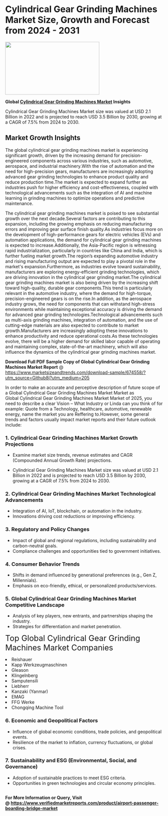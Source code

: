 <H1>Cylindrical Gear Grinding Machines Market Size, Growth and Forecast from 2024 - 2031</H1><img class="aligncenter size-medium wp-image-584254" src="https://thirdeyenews.in/wp-content/uploads/2024/09/Global-Market-Research-300x168.jpeg" alt="" width="300" height="168" /><p><strong>Global&nbsp;<a href="https://www.marketsizeandtrends.com/download-sample/674558/?utm_source=Github8j?utm_medium=205">Cylindrical Gear Grinding Machines Market</a> Insights</strong></p><p>Cylindrical Gear Grinding Machines Market size was valued at USD 2.1 Billion in 2022 and is projected to reach USD 3.5 Billion by 2030, growing at a CAGR of 7.5% from 2024 to 2030.</p><p><h2>Market Growth Insights</h2> <p>The global cylindrical gear grinding machines market is experiencing significant growth, driven by the increasing demand for precision-engineered components across various industries, such as automotive, aerospace, and industrial machinery.With the rise of automation and the need for high-precision gears, manufacturers are increasingly adopting advanced gear grinding technologies to enhance product quality and reduce production time.The market is expected to expand further as industries push for higher efficiency and cost-effectiveness, coupled with technological advancements such as the integration of AI and machine learning in grinding machines to optimize operations and predictive maintenance.</p> <p>The cylindrical gear grinding machines market is poised to see substantial growth over the next decade.Several factors are contributing to this expansion, including the growing emphasis on reducing manufacturing errors and improving gear surface finish quality.As industries focus more on the development of high-performance gears for electric vehicles (EVs) and automation applications, the demand for cylindrical gear grinding machines is expected to increase.Additionally, the Asia-Pacific region is witnessing rapid industrialization, particularly in countries like China and India, which is further fueling market growth.The region’s expanding automotive industry and rising manufacturing output are expected to play a pivotal role in the market's expansion.Furthermore, as industries evolve toward sustainability, manufacturers are exploring energy-efficient grinding technologies, which are driving innovation in the cylindrical gear grinding market.The cylindrical gear grinding machines market is also being driven by the increasing shift toward high-quality, durable gear components.This trend is particularly relevant in the automotive industry, where the demand for high-torque, precision-engineered gears is on the rise.In addition, as the aerospace industry grows, the need for components that can withstand high-stress environments while maintaining exceptional accuracy is driving the demand for advanced gear grinding technologies.Technological advancements such as multi-axis grinding machines, integration of automation, and the use of cutting-edge materials are also expected to contribute to market growth.Manufacturers are increasingly adopting these innovations to enhance productivity and reduce operational costs.As these technologies evolve, there will be a higher demand for skilled labor capable of operating and maintaining complex, state-of-the-art machinery, which will also influence the dynamics of the cylindrical gear grinding machines market.<p><span class=""><strong>Download Full PDF Sample Copy of Global Cylindrical Gear Grinding Machines Market Report</strong> @ <a href="https://www.marketsizeandtrends.com/download-sample/674558/?utm_source=Github8j?utm_medium=205" target="_blank">https://www.marketsizeandtrends.com/download-sample/674558/?utm_source=Github8j?utm_medium=205</a></span></p><p>In order to make an accurate and perceptive description of future scope of a Global&nbsp;Cylindrical Gear Grinding Machines Market Market as Global&nbsp;Cylindrical Gear Grinding Machines Market Market of 2025, you need to describe a clear Vision &ndash; What Industry or Linda can you think of for example: Quote from a Technology, healthcare, automotive, renewable energy, name the market you are Reffering to.However, some general trends and factors usually impact market reports and their future outlook include:</p><h3>1.&nbsp;<strong>Cylindrical Gear Grinding Machines Market Growth Projections</strong></h3><ul><li>Examine market size trends, revenue estimates and CAGR (Compounded Annual Growth Rate) projections.</li><li><p>Cylindrical Gear Grinding Machines Market size was valued at USD 2.1 Billion in 2022 and is projected to reach USD 3.5 Billion by 2030, growing at a CAGR of 7.5% from 2024 to 2030.</p></li></ul><h3>2.&nbsp;<strong>Cylindrical Gear Grinding Machines Market Technological Advancements</strong></h3><ul><li>Integration of AI, IoT, blockchain, or automation in the industry.</li><li>Innovations driving cost reductions or improving efficiency.</li></ul><h3>3.&nbsp;<strong>Regulatory and Policy Changes</strong></h3><ul><li>Impact of global and regional regulations, including sustainability and carbon-neutral goals.</li><li>Compliance challenges and opportunities tied to government initiatives.</li></ul><h3>4.&nbsp;<strong>Consumer Behavior Trends</strong></h3><ul><li>Shifts in demand influenced by generational preferences (e.g., Gen Z, Millennials).</li><li>Emphasis on eco-friendly, ethical, or personalized products/services.</li></ul><h3>5.&nbsp;<strong>Global Cylindrical Gear Grinding Machines Market Competitive Landscape</strong></h3><ul><li>Analysis of key players, new entrants, and partnerships shaping the industry.</li><li>Strategies for differentiation and market penetration.</li></ul><p data-pm-slice="1 1 []"><span style="color: inherit; font-family: inherit; font-size: 25px;">Top Global Cylindrical Gear Grinding Machines Market Companies</span></p><div class="" data-test-id=""><p><li>Reishauer</li><li> Kapp Werkzeugmaschinen</li><li> Gleason</li><li> Klingelnberg</li><li> Samputensili</li><li> Liebherr</li><li> Kanzaki (Yanmar)</li><li> EMAG</li><li> FFG Werke</li><li> Chongqing Machine Tool</li></p></div><h3>6.&nbsp;<strong>Economic and Geopolitical Factors</strong></h3><ul><li>Influence of global economic conditions, trade policies, and geopolitical events.</li><li>Resilience of the market to inflation, currency fluctuations, or global crises.</li></ul><h3>7.&nbsp;<strong>Sustainability and ESG (Environmental, Social, and Governance)</strong></h3><ul><li>Adoption of sustainable practices to meet ESG criteria.</li><li>Opportunities in green technologies and circular economy principles.</li></ul><h2><strong style="font-size: 14px;">For More Information or Query, Visit @&nbsp;</strong><a style="background-color: #ffffff; font-size: 14px;" href="https://www.marketsizeandtrends.com/report/cylindrical-gear-grinding-machines-market/" target="_blank">https://www.verifiedmarketreports.com/product/airport-passenger-boarding-bridge-market</a></h2>